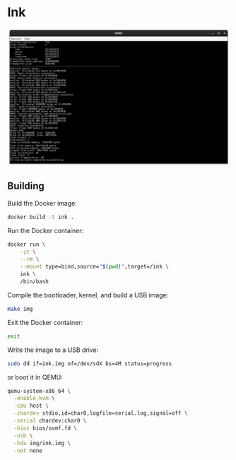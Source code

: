 # Ink

![Ink](screenshot.png)

## Building

Build the Docker image:

```bash
docker build -t ink .
```

Run the Docker container:

```bash
docker run \
    -it \
    --rm \
    --mount type=bind,source="$(pwd)",target=/ink \
    ink \
    /bin/bash
```

Compile the bootloader, kernel, and build a USB image:

```bash
make img
```

Exit the Docker container:

```bash
exit
```

Write the image to a USB drive:

```bash
sudo dd if=ink.img of=/dev/sdX bs=4M status=progress
```

or boot it in QEMU:

```bash
qemu-system-x86_64 \
  -enable-kvm \
  -cpu host \
  -chardev stdio,id=char0,logfile=serial.log,signal=off \
  -serial chardev:char0 \
  -bios bios/ovmf.fd \
  -usb \
  -hda img/ink.img \
  -net none
```